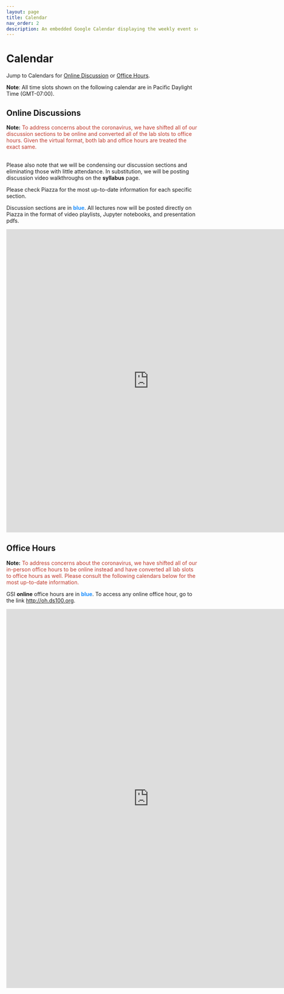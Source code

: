 ```yaml
---
layout: page
title: Calendar
nav_order: 2
description: An embedded Google Calendar displaying the weekly event schedule.
---
```


# Calendar

Jump to Calendars for [Online Discussion](#dll) or [Office Hours](#oh).

**Note**: All time slots shown on the following calendar are in Pacific Daylight Time (GMT-07:00).

<style>
.fc table {
  margin-bottom: 0;
}
</style>
<a name = 'dll'></a>

## Online Discussions

**Note:** <span style="color:#C0392B">To address concerns about the coronavirus, we have shifted all of our discussion sections to be online and converted all of the lab slots to office hours. Given the virtual format, both lab and office hours are treated the exact same. <br><br>

Please also note that we will be condensing our discussion sections and eliminating those with little attendance. In substitution, we will be posting discussion video walkthroughs on the **syllabus** page.

Please check Piazza for the most up-to-date information for each specific section.</span>

Discussion sections are in <span style="color:DodgerBlue">**blue**</span>. All lectures now will be posted directly on Piazza in the format of video playlists, Jupyter notebooks, and presentation pdfs.

<iframe src="https://calendar.google.com/calendar/embed?height=800&amp;wkst=1&amp;bgcolor=%23ffffff&amp;ctz=America%2FLos_Angeles&amp;src=YmVya2VsZXkuZWR1XzFxOG1tNGxzaTRhdHZyYWlrdDZya2dsYzhnQGdyb3VwLmNhbGVuZGFyLmdvb2dsZS5jb20&amp;color=%234285F4&amp;mode=WEEK&amp;title=%20" style="border-width:0" width="750" height="800" frameborder="0" scrolling="no"></iframe>
<br>

<a name = 'oh'></a>

## Office Hours

<a name = 'loc'></a>
**Note:** <span style="color:#C0392B">To address concerns about the coronavirus, we have shifted all of our in-person office hours to be online instead and have converted all lab slots to office hours as well. Please consult the following calendars below for the most up-to-date information.</span>

GSI **online** office hours are in <span style="color:DodgerBlue">**blue**</span>. To access any online office hour, go to the link <http://oh.ds100.org>.

<iframe src="https://calendar.google.com/calendar/embed?height=1000&amp;wkst=1&amp;bgcolor=%23ffffff&amp;ctz=America%2FLos_Angeles&amp;mode=WEEK&amp;src=YmVya2VsZXkuZWR1Xzk1MnBocWl1bzBmZDRxdDcxNXBpODE5MWZjQGdyb3VwLmNhbGVuZGFyLmdvb2dsZS5jb20&amp;color=%237986CB&amp;title=%20" style="border-width:0" width="750" height="1000" frameborder="0" scrolling="no"></iframe>
<br>